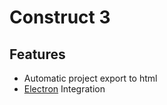 # Construct 3

## Features
- Automatic project export to html
- [Electron](/guide/integrations/electron.md) Integration
